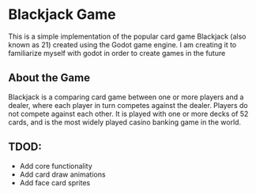 # Blackjack Game

This is a simple implementation of the popular card game Blackjack (also known as 21) created using the Godot game engine. I am creating it to familiarize myself with godot in order to create games in the future

## About the Game

Blackjack is a comparing card game between one or more players and a dealer, where each player in turn competes against the dealer. Players do not compete against each other. It is played with one or more decks of 52 cards, and is the most widely played casino banking game in the world.

## TDOD:
- Add core functionality
- Add card draw animations
- Add face card sprites
